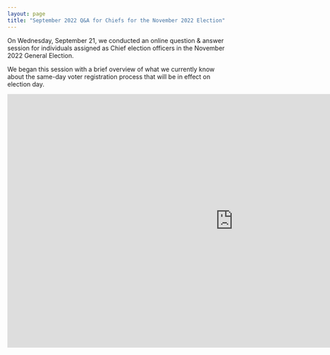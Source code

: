 ```yaml
---
layout: page
title: "September 2022 Q&A for Chiefs for the November 2022 Election"
---
```


On Wednesday, September 21, we conducted an online question & answer session for individuals assigned as Chief election officers in the November 2022 General Election.

We began this session with a brief overview of what we currently know about the same-day voter registration process that will be in effect on election day.

<iframe width="1024" height="576" src="https://www.youtube.com/embed/Qq8PEjE7uAY" title="YouTube video player" frameborder="0" allow="accelerometer; autoplay; clipboard-write; encrypted-media; gyroscope; picture-in-picture" allowfullscreen></iframe>